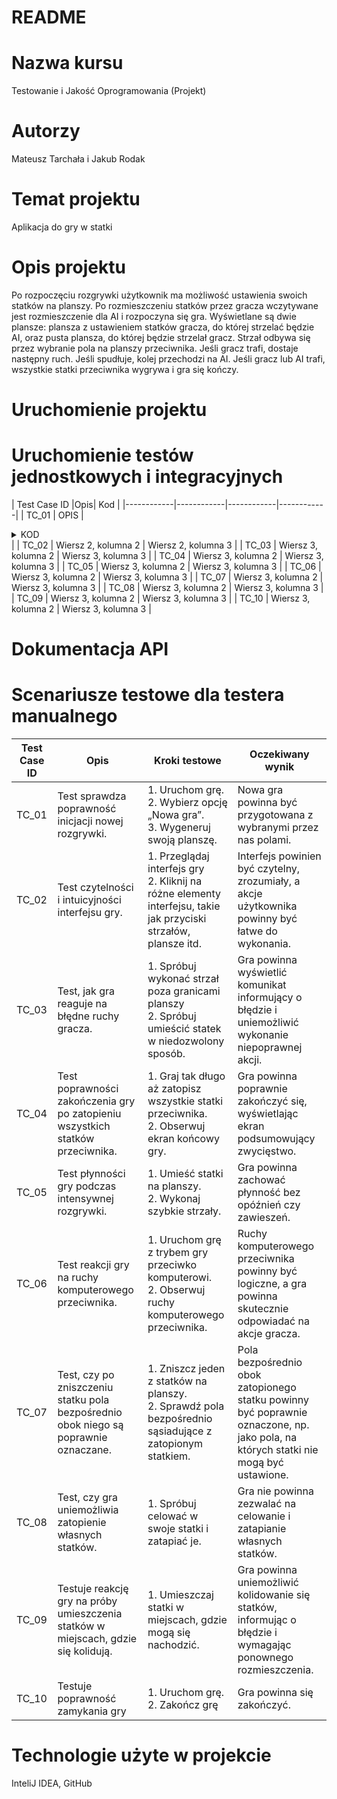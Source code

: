# README #

# Nazwa kursu
Testowanie i Jakość Oprogramowania (Projekt)

# Autorzy
Mateusz Tarchała i Jakub Rodak

# Temat projektu
Aplikacja do gry w statki

# Opis projektu
Po rozpoczęciu rozgrywki użytkownik ma możliwość ustawienia swoich statków na planszy. Po rozmieszczeniu statków przez gracza wczytywane jest rozmieszczenie dla AI i rozpoczyna się gra. Wyświetlane są dwie plansze: plansza z ustawieniem statków gracza, do której strzelać będzie AI, oraz pusta plansza, do której będzie strzelał gracz. Strzał odbywa się przez wybranie pola na planszy przeciwnika. Jeśli gracz trafi, dostaje następny ruch. Jeśli spudłuje, kolej przechodzi na AI.
Jeśli gracz lub AI trafi, wszystkie statki przeciwnika wygrywa i gra się kończy.

# Uruchomienie projektu

# Uruchomienie testów jednostkowych i integracyjnych
| Test Case ID |Opis| Kod | 
|------------|------------|------------|------------|
| TC_01 | OPIS | <details>
  <summary>KOD</summary>

  Tutaj znajduje się kod</details>|
| TC_02 | Wiersz 2, kolumna 2 | Wiersz 2, kolumna 3 |
| TC_03 | Wiersz 3, kolumna 2 | Wiersz 3, kolumna 3 |
| TC_04 | Wiersz 3, kolumna 2 | Wiersz 3, kolumna 3 |
| TC_05 | Wiersz 3, kolumna 2 | Wiersz 3, kolumna 3 |
| TC_06 | Wiersz 3, kolumna 2 | Wiersz 3, kolumna 3 |
| TC_07 | Wiersz 3, kolumna 2 | Wiersz 3, kolumna 3 |
| TC_08 | Wiersz 3, kolumna 2 | Wiersz 3, kolumna 3 |
| TC_09 | Wiersz 3, kolumna 2 | Wiersz 3, kolumna 3 |
| TC_10 | Wiersz 3, kolumna 2 | Wiersz 3, kolumna 3 |
# Dokumentacja API

# Scenariusze testowe dla testera manualnego
| Test Case ID | Opis | Kroki testowe | Oczekiwany wynik |
|------------|------------|------------|------------|
| TC_01 | Test sprawdza poprawność inicjacji nowej rozgrywki.| 1. Uruchom grę. <br/>2. Wybierz opcję „Nowa gra”. <br/>3. Wygeneruj swoją planszę. | Nowa gra powinna być przygotowana z wybranymi przez nas polami.|
| TC_02 | Test czytelności i intuicyjności interfejsu gry.| 1. Przeglądaj interfejs gry <br/>2. Kliknij na różne elementy interfejsu, takie jak przyciski strzałów, plansze itd. |Interfejs powinien być czytelny, zrozumiały, a akcje użytkownika powinny być łatwe do wykonania.|
| TC_03 | Test, jak gra reaguje na błędne ruchy gracza.| 1. Spróbuj wykonać strzał poza granicami planszy <br/>2. Spróbuj umieścić statek w niedozwolony sposób. | Gra powinna wyświetlić komunikat informujący o błędzie i uniemożliwić wykonanie niepoprawnej akcji.|
| TC_04 | Test poprawności zakończenia gry po zatopieniu wszystkich statków przeciwnika.| 1. Graj tak długo aż zatopisz wszystkie statki przeciwnika. <br/>2. Obserwuj ekran końcowy gry.| Gra powinna poprawnie zakończyć się, wyświetlając ekran podsumowujący zwycięstwo. |
| TC_05 | Test płynności gry podczas intensywnej rozgrywki.| 1. Umieść statki na planszy.<br/> 2. Wykonaj szybkie strzały. |Gra powinna zachować płynność bez opóźnień czy zawieszeń.|
| TC_06 | Test reakcji gry na ruchy komputerowego przeciwnika.| 1. Uruchom grę z trybem gry przeciwko komputerowi. <br/> 2. Obserwuj ruchy komputerowego przeciwnika. |Ruchy komputerowego przeciwnika powinny być logiczne, a gra powinna skutecznie odpowiadać na akcje gracza.|
| TC_07 | Test, czy po zniszczeniu statku pola bezpośrednio obok niego są poprawnie oznaczane.| 1. Zniszcz jeden z statków na planszy. <br/> 2. Sprawdź pola bezpośrednio sąsiadujące z zatopionym statkiem. |Pola bezpośrednio obok zatopionego statku powinny być poprawnie oznaczone, np. jako pola, na których statki nie mogą być ustawione.|
| TC_08 | Test, czy gra uniemożliwia zatopienie własnych statków.| 1. Spróbuj celować w swoje statki i zatapiać je. |Gra nie powinna zezwalać na celowanie i zatapianie własnych statków.|
| TC_09 | Testuje reakcję gry na próby umieszczenia statków w miejscach, gdzie się kolidują.| 1. Umieszczaj statki w miejscach, gdzie mogą się nachodzić.| Gra powinna uniemożliwić kolidowanie się statków, informując o błędzie i wymagając ponownego rozmieszczenia.|
| TC_10 | Testuje poprawność zamykania gry | 1. Uruchom grę. <br/> 2. Zakończ grę |Gra powinna się zakończyć. |
# Technologie użyte w projekcie
InteliJ IDEA, GitHub


